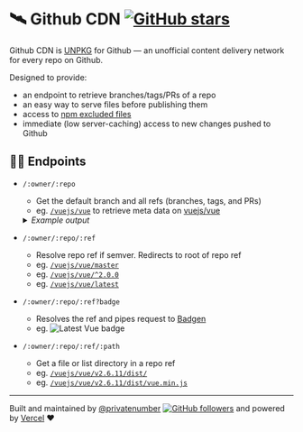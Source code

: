 # 🛰 Github CDN [![GitHub stars](https://img.shields.io/github/stars/privatenumber/github-cdn.svg?style=social&label=Star&maxAge=2592000)](https://GitHub.com/privatenumber/github-cdn/stargazers/)

Github CDN is [UNPKG](https://unpkg.com/) for Github — an unofficial content delivery network for every repo on Github.

Designed to provide:
- an endpoint to retrieve branches/tags/PRs of a repo
- an easy way to serve files before publishing them
- access to [npm excluded files](https://docs.npmjs.com/using-npm/developers.html#keeping-files-out-of-your-package)
- immediate (low server-caching) access to new changes pushed to Github

## 💁‍♀️ Endpoints
- `/:owner/:repo`
  - Get the default branch and all refs (branches, tags, and PRs)
  - eg. [`/vuejs/vue`](/vuejs/vue) to retrieve meta data on [vuejs/vue](https://github.com/vuejs/vue)

  <details>
  	<summary><i>Example output</i></summary>

  ```json5
  {
  	"defaultBranch": "master",
  	"refs": {
  		"heads": { ... },
  		"tags": { ... },
  		"pull": { ... }
  	}
  }
  ```

  </details>

- `/:owner/:repo/:ref`
  - Resolve repo ref if semver. Redirects to root of repo ref
  - eg. [`/vuejs/vue/master`](/vuejs/vue/master)
  - eg. [`/vuejs/vue/^2.0.0`](/vuejs/vue/^2.0.0)
  - eg. [`/vuejs/vue/latest`](/vuejs/vue/latest)

- `/:owner/:repo/:ref?badge`
  - Resolves the ref and pipes request to [Badgen](https://badgen.net)
  - eg. ![Latest Vue badge](/vuejs/vue/latest?badge)

- `/:owner/:repo/:ref/:path`
  - Get a file or list directory in a repo ref
  - eg. [`/vuejs/vue/v2.6.11/dist/`](/vuejs/vue/v2.6.11/dist/)
  - eg. [`/vuejs/vue/v2.6.11/dist/vue.min.js`](/vuejs/vue/v2.6.11/dist/vue.min.js)

---

Built and maintained by [@privatenumber](https://github.com/privatenumber) [![GitHub followers](https://img.shields.io/github/followers/privatenumber.svg?style=social&label=Follow)](https://github.com/privatenumber?tab=followers) and powered by [Vercel](https://vercel.com) ❤️
